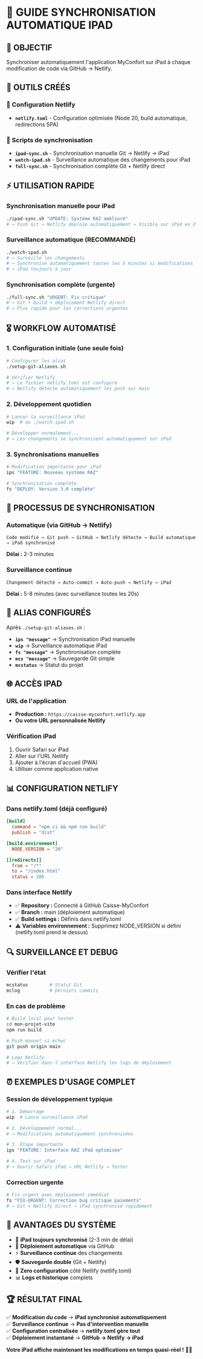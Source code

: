 # 📱 GUIDE SYNCHRONISATION AUTOMATIQUE IPAD

## 🎯 OBJECTIF
Synchroniser automatiquement l'application MyConfort sur iPad à chaque modification de code via GitHub → Netlify.

## 🚀 OUTILS CRÉÉS

### 📁 Configuration Netlify
- **`netlify.toml`** - Configuration optimisée (Node 20, build automatique, redirections SPA)

### 🔧 Scripts de synchronisation
- **`ipad-sync.sh`** - Synchronisation manuelle Git → Netlify → iPad
- **`watch-ipad.sh`** - Surveillance automatique des changements pour iPad
- **`full-sync.sh`** - Synchronisation complète Git + Netlify direct

## ⚡ UTILISATION RAPIDE

### Synchronisation manuelle pour iPad
```bash
./ipad-sync.sh "UPDATE: Système RAZ amélioré"
# → Push Git → Netlify déploie automatiquement → Visible sur iPad en 2-3 min
```

### Surveillance automatique (RECOMMANDÉ)
```bash
./watch-ipad.sh
# → Surveille les changements
# → Synchronise automatiquement toutes les 5 minutes si modifications
# → iPad toujours à jour
```

### Synchronisation complète (urgente)
```bash
./full-sync.sh "URGENT: Fix critique"
# → Git + build + déploiement Netlify direct
# → Plus rapide pour les corrections urgentes
```

## 🎖️ WORKFLOW AUTOMATISÉ

### 1. Configuration initiale (une seule fois)
```bash
# Configurer les alias
./setup-git-aliases.sh

# Vérifier Netlify
# → Le fichier netlify.toml est configuré
# → Netlify détecte automatiquement les push sur main
```

### 2. Développement quotidien
```bash
# Lancer la surveillance iPad
wip  # ou ./watch-ipad.sh

# Développer normalement...
# → Les changements se synchronisent automatiquement sur iPad
```

### 3. Synchronisations manuelles
```bash
# Modification importante pour iPad
ips "FEATURE: Nouveau système RAZ"

# Synchronisation complète
fs "DEPLOY: Version 3.0 complète"
```

## 📱 PROCESSUS DE SYNCHRONISATION

### Automatique (via GitHub → Netlify)
```
Code modifié → Git push → GitHub → Netlify détecte → Build automatique → iPad synchronisé
```
**Délai :** 2-3 minutes

### Surveillance continue
```
Changement détecté → Auto-commit → Auto-push → Netlify → iPad
```
**Délai :** 5-8 minutes (avec surveillance toutes les 20s)

## 🔧 ALIAS CONFIGURÉS

Après `./setup-git-aliases.sh` :

- **`ips "message"`** → Synchronisation iPad manuelle
- **`wip`** → Surveillance automatique iPad  
- **`fs "message"`** → Synchronisation complète
- **`mcs "message"`** → Sauvegarde Git simple
- **`mcstatus`** → Statut du projet

## 🌐 ACCÈS IPAD

### URL de l'application
- **Production :** `https://caisse-myconfort.netlify.app`
- **Ou votre URL personnalisée Netlify**

### Vérification iPad
1. Ouvrir Safari sur iPad
2. Aller sur l'URL Netlify
3. Ajouter à l'écran d'accueil (PWA)
4. Utiliser comme application native

## 📊 CONFIGURATION NETLIFY

### Dans netlify.toml (déjà configuré)
```toml
[build]
  command = "npm ci && npm run build"
  publish = "dist"

[build.environment]
  NODE_VERSION = "20"

[[redirects]]
  from = "/*"
  to = "/index.html"
  status = 200
```

### Dans interface Netlify
- ✅ **Repository :** Connecté à GitHub Caisse-MyConfort
- ✅ **Branch :** main (déploiement automatique)
- ✅ **Build settings :** Définis dans netlify.toml
- ⚠️ **Variables environnement :** Supprimez NODE_VERSION si défini (netlify.toml prend le dessus)

## 🔍 SURVEILLANCE ET DEBUG

### Vérifier l'état
```bash
mcstatus        # Statut Git
mclog           # Derniers commits
```

### En cas de problème
```bash
# Build local pour tester
cd mon-projet-vite
npm run build

# Push manuel si échec
git push origin main

# Logs Netlify
# → Vérifier dans l'interface Netlify les logs de déploiement
```

## ⏰ EXEMPLES D'USAGE COMPLET

### Session de développement typique
```bash
# 1. Démarrage
wip  # Lance surveillance iPad

# 2. Développement normal...
# → Modifications automatiquement synchronisées

# 3. Étape importante
ips "FEATURE: Interface RAZ iPad optimisée"

# 4. Test sur iPad
# → Ouvrir Safari iPad → URL Netlify → Tester
```

### Correction urgente
```bash
# Fix urgent avec déploiement immédiat
fs "FIX-URGENT: Correction bug critique paiements"
# → Git + Netlify direct → iPad synchronisé rapidement
```

## 🎊 AVANTAGES DU SYSTÈME

- 📱 **iPad toujours synchronisé** (2-3 min de délai)
- 🔄 **Déploiement automatique** via GitHub
- ⚡ **Surveillance continue** des changements
- 🛡️ **Sauvegarde double** (Git + Netlify)
- 🎯 **Zero configuration** côté Netlify (netlify.toml)
- 📊 **Logs et historique** complets

## 🏆 RÉSULTAT FINAL

✅ **Modification du code** → **iPad synchronisé automatiquement**  
✅ **Surveillance continue** → **Pas d'intervention manuelle**  
✅ **Configuration centralisée** → **netlify.toml gère tout**  
✅ **Déploiement instantané** → **GitHub → Netlify → iPad**  

**Votre iPad affiche maintenant les modifications en temps quasi-réel !** 🚀📱
